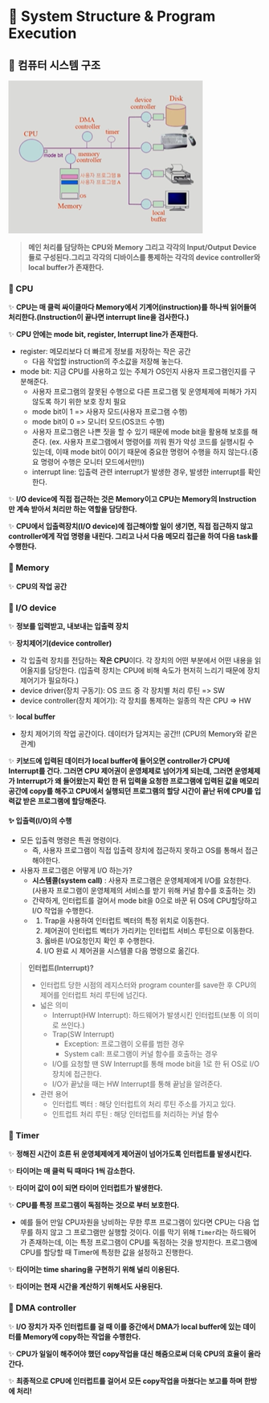 # 🤔 System Structure & Program Execution



## 🧐 컴퓨터 시스템 구조



![](./image/6.png)

>  **메인 처리를 담당하는 CPU와 Memory 그리고 각각의 Input/Output Device들로 구성된다.그리고 각각의 디바이스를 통제하는 각각의 device controller와 local buffer가 존재한다.**



### 📕 CPU

✨ **CPU는 매 클럭 싸이클마다 Memory에서 기계어(instruction)를 하나씩 읽어들여 처리한다.(Instruction이 끝나면 interrupt line을 검사한다.)**

✨ **CPU 안에는 mode bit, register, Interrupt line가 존재한다.**

 - register: 메모리보다 더 빠르게 정보를 저장하는 작은 공간
   	- 다음 작업할 instruction의 주소값을 저장해 놓는다.
 - mode bit: 지금 CPU를 사용하고 있는 주체가 OS인지 사용자 프로그램인지를 구분해준다.
    - 사용자 프로그램의 잘못된 수행으로 다른 프로그램 및 운영체제에 피해가 가지 않도록 하기 위한 보호 장치 필요
    - mode bit이 1 => 사용자 모드(사용자 프로그램 수행)
    - mode bit이 0 => 모니터 모드(OS코드 수행)
    - 사용자 프로그램은 나쁜 짓을 할 수 있기 때문에 mode bit을 활용해 보호를 해준다.
      (ex. 사용자 프로그램에서 명령어를 끼워 뭔가 악성 코드를 실행시킬 수 있는데, 이때 mode bit이 0이기 때문에 중요한 명령어 수행을 하지 않는다.(중요 명령어 수행은 모니터 모드에서만!))
	- interrupt line: 입출력 관련 interrupt가 발생한 경우, 발생한 interrupt를 확인한다.

✨ **I/O device에 직접 접근하는 것은 Memory이고 CPU는 Memory의 Instruction만 계속 받아서 처리만 하는 역할을 담당한다.**

✨ **CPU에서 입출력장치(I/O device)에 접근해야할 일이 생기면, 직접 접근하지 않고 controller에게 작업 명령을 내린다. 그리고 나서 다음 메모리 접근을 하여 다음 task를 수행한다.**



### 📕 Memory

✨ **CPU의 작업 공간**



### 📕 I/O device

✨ **정보를 입력받고, 내보내는 입출력 장치**

✨ **장치제어기(device controller)**

- 각 입출력 장치를 전담하는 **작은 CPU**이다. 각 장치의 어떤 부분에서 어떤 내용을 읽어올지를 담당한다.
  (입출력 장치는 CPU에 비해 속도가 현저히 느리기 때문에 장치 제어기가 필요하다.)
- device driver(장치 구동기): OS 코드 중 각 장치별 처리 루틴 => SW
- device controller(장치 제어기): 각 장치를 통제하는 일종의 작은 CPU => HW

✨ **local buffer**

- 장치 제어기의 작업 공간이다. 데이터가 담겨지는 공간!! (CPU의 Memory와 같은 관계)

✨ **키보드에 입력된 데이터가 local buffer에 들어오면 controller가 CPU에 Interrupt를 건다. 그러면 CPU 제어권이 운영체제로 넘어가게 되는데, 그러면 운영체제가 Interrupt가 왜 들어왔는지 확인 한 뒤 입력을 요청한 프로그램에 입력된 값을 메모리 공간에 copy를 해주고 CPU에서 실행되던 프로그램의 할당 시간이 끝난 뒤에 CPU를 입력값 받은 프로그램에 할당해준다.**

#### ✨ 입출력(I/O)의 수행

- 모든 입출력 명령은 특권 명령이다.
  -  즉, 사용자 프로그램이 직접 입출력 장치에 접근하지 못하고 OS를 통해서 접근해야한다.
- 사용자 프로그램은 어떻게 I/O 하는가?
  - **시스템콜(system call)** : 사용자 프로그램은 운영체제에게 I/O를 요청한다.
    (사용자 프로그램이 운영체제의 서비스를 받기 위해 커널 함수를 호출하는 것)
  - 간략하게, 인터럽트를 걸어서 mode bit을 0으로 바꾼 뒤 OS에 CPU할당하고 I/O 작업을 수행한다.
  - 1. Trap을 사용하여 인터럽트 벡터의 특정 위치로 이동한다.
    2. 제어권이 인터럽트 벡터가 가리키는 인터럽트 서비스 루틴으로 이동한다.
    3. 옳바른 I/O요청인지 확인 후 수행한다.
    4. I/O 완료 시 제어권을 시스템콜 다음 명령으로 옮긴다.

> **인터럽트(Interrupt)?**
>
> - 인터럽트 당한 시점의 레지스터와 program counter를 save한 후 CPU의 제어를 인터럽트 처리 루틴에 넘긴다.
> - 넓은 의미
>   - Interrupt(HW Interrupt): 하드웨어가 발생시킨 인터럽트(보통 이 의미로 쓰인다.)
>   - Trap(SW Interrupt)
>     - Exception: 프로그램이 오류를 범한 경우
>     - System call: 프로그램이 커널 함수를 호출하는 경우
>   - I/O를 요청할 땐 SW Interrupt를 통해 mode bit을 1로 한 뒤 OS로 I/O 장치에 접근한다.
>   - I/O가 끝났을 때는 HW Interrupt를 통해 끝남을 알려준다.
> - 관련 용어
>   - 인터럽트 벡터 : 해당 인터럽트의 처리 루틴 주소를 가지고 있다.
>   - 인트럽트 처리 루틴 : 해당 인터럽트를 처리하는 커널 함수





### 📕 Timer

✨ **정해진 시간이 흐른 뒤 운영체제에게 제어권이 넘어가도록 인터럽트를 발생시킨다.**

✨ **타이머는 매 클럭 틱 때마다 1씩 감소한다.**

✨ **타이머 값이 0이 되면 타이머 인터럽트가 발생한다.**

✨ **CPU를 특정 프로그램이 독점하는 것으로 부터 보호한다.**

- 예를 들어 만일 CPU자원을 낭비하는 무한 루프 프로그램이 있다면 CPU는 다음 업무를 하지 않고 그 프로그램만 실행할 것이다. 이를 막기 위해 `Timer`라는 하드웨어가 존재하는데, 이는 특정 프로그램이 CPU를 독점하는 것을 방지한다. 프로그램에 CPU를 할당할 때 Timer에 특정한 값을 설정하고 진행한다. 

✨ **타이머는 time sharing을 구현하기 위해 널리 이용된다.**

✨ **타이머는 현재 시간을 계산하기 위해서도 사용된다.**



### 📕 DMA controller

✨ **I/O 장치가 자주 인터럽트를 걸 때 이를 중간에서 DMA가 local buffer에 있는 데이터를 Memory에 copy하는 작업을 수행한다.**

✨ **CPU가 일일이 해주어야 했던 copy작업을 대신 해줌으로써 더욱 CPU의 효율이 올라간다.**

✨ **최종적으로 CPU에 인터럽트를 걸어서 모든 copy작업을 마쳤다는 보고를 하며 한방에 처리!**


